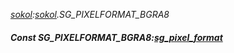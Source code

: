 _[sokol](../../modules/sokol/sokol-module.md):[sokol](../../modules/sokol/sokol-module.md).SG\_PIXELFORMAT\_BGRA8_
##### Const SG\_PIXELFORMAT\_BGRA8:[sg_pixel_format](../../modules/sokol/sokol-sg_pixel_format.md)
